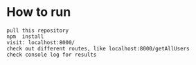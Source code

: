 # How to run

    pull this repository
    npm  install
    visit: localhost:8000/
    check out different routes, like localhost:8000/getAllUsers
    check console log for results
